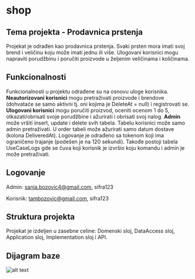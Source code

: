 # shop
## Tema projekta - Prodavnica prstenja

Projekat je odrađen kao prodavnica prstenja. Svaki prsten mora imati svoj brend i veličinu koju može imati jednu ili više. Ulogovani korisnici mogu napraviti porudžbinu i poručiti proizvode u željenim veličinama i količinama.



## Funkcionalnosti

Funkcionalnosti u projektu odrađene su na osnovu uloge korisnika. 
**Neautorizovani korisnici** mogu pretraživati proizvode i brendove (dohvataće se samo aktivni tj. oni kojima je DeleteAt = null) i registrovati se.
**Ulogovani korisnici** mogu poručiti proizvod, oceniti ocenom 1 do 5, otkazati/obrisati svoje porudžbine i ažurirati i obrisati svoj nalog.
**Admin** može vršiti insert, update i delete svih tabela. Tabelu korisnici može samo admin pretraživati. U order tabeli može ažurirati samo datum dostave (kolona DeliveredAt).
Logovanje je odrađeno sa tokenom koji ima ograničeno trajanje (podešen je na 120 sekundi).
Takođe postoji tabela UseCaseLogs gde se čuva koji korisnik je izvršio koju komandu i admin je može pretraživati.



## Logovanje

Admin: sanja.bozovic4@gmail.com, sifra123

Korisnik: tambozovic@gmail.com, sifra123



## Struktura projekta

Projekat je izdeljen u zasebne celine: Domenski sloj, DataAccess sloj, Application sloj, Implementation sloj i API. 


## Dijagram baze

![alt text](https://user-images.githubusercontent.com/51022026/122390290-1de99200-cf72-11eb-8871-458be77271d4.png)
